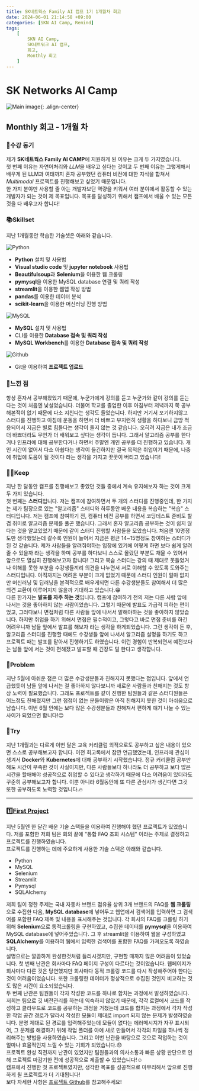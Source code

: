 ```yaml
---
title: SK네트웍스 Family AI 캠프 1기 1개월차 회고
date: 2024-06-01 21:14:58 +09:00
categories: [SKN AI Camp, Remind]
tags: 
    [
        SKN AI Camp,
        SK네트워크 AI 캠프,
        회고,
        Monthly 회고
    ]
---
```


# SK Networks AI Camp
![Main image](https://github.com/Jh-jaehyuk/Jh-jaehyuk.github.io/assets/126551524/7ea63fc3-95f0-44d5-a0f0-cf431cae34f1){: .align-center}  

## Monthly 회고 - 1개월 차
  
### :memo:수강 동기
제가 **SK네트웍스 Family AI CAMP**에 지원하게 된 이유는 크게 두 가지였습니다.  
첫 번째 이유는 자연어처리와 *LLM*을 배우고 싶다는 것이고 두 번째 이유는 그렇게해서 배우게 된 LLM과 여태까지 혼자 공부했던 컴퓨터 비전에 대한 지식을 합쳐서 *Multimodal* 프로젝트를 진행해보고 싶었기 때문입니다.  
한 가지 분야만 사용할 줄 아는 개발자보단 역량을 키워서 여러 분야에서 활동할 수 있는 개발자가 되는 것이 제 목표입니다. 목표를 달성하기 위해서 캠프에서 배울 수 있는 모든 것을 다 배우고자 합니다!  

### :books:Skillset
지난 1개월동안 학습한 기술셋은 아래와 같습니다.  

![Python](https://img.shields.io/badge/python-3776AB?style=for-the-badge&logo=python&logoColor=white)  
 * **Python** 설치 및 사용법
 * **Visual studio code** 및 **jupyter notebook** 사용법
 * **Beautifulsoup**과 **Selenium**을 이용한 웹 크롤링
 * **pymysql**을 이용한 MySQL database 연결 및 쿼리 작성
 * **streamlit**을 이용한 웹앱 작성 방법
 * **pandas**를 이용한 데이터 분석
 * **scikit-learn**을 이용한 머신러닝 진행 방법
  
![MySQL](https://img.shields.io/badge/mysql-4479A1?style=for-the-badge&logo=mysql&logoColor=white)  
 * **MySQL** 설치 및 사용법
 * CLI를 이용한 **Database 접속 및 쿼리 작성**
 * **MySQL Workbench**를 이용한 **Database 접속 및 쿼리 작성**
  
![Github](https://img.shields.io/badge/GitHub-181717?style=for-the-badge&logo=GitHub&logoColor=white)  
 * Git을 이용하여 **프로젝트 업로드**
  
### :thought_balloon:느낀 점
항상 혼자서 공부해왔었기 때문에, 누군가에게 강의를 듣고 누군가와 같이 강의를 듣는다는 것이 처음엔 낯설었습니다. 더불어 학교를 졸업한 이후 아침부터 저녁까지 쭉 공부해본적이 없기 때문에 다소 지친다는 생각도 들었습니다. 하지만 거기서 포기하지않고 스터디를 진행하고 아침에 운동을 하면서 더 바쁘고 부지런히 생활을 하다보니 금방 적응되어서 지금은 별로 힘들다는 생각이 들지 않는 것 같습니다. 오히려 지금은 내가 조금 더 바쁘더라도 무언가 더 배워보고 싶다는 생각이 듭니다. 그래서 알고리즘 공부를 한다거나 인프라에 대해 공부한다거나 하면서 주말엔 개인 공부를 더 진행하고 있습니다. 개인 시간이 없어서 다소 아쉽다는 생각이 들긴하지만 결국 목적은 취업이기 때문에, 나중에 취업에 도움이 될 것이다 라는 생각을 가지고 꿋꿋이 버티고 있습니다! 
  
### :ok_man:Keep
지난 한 달동안 캠프를 진행해보고 좋았던 것들 중에서 계속 유지해보자 하는 것이 크게 두 가지 있습니다.  
첫 번째는 **스터디**입니다. 저는 캠프에 참여하면서 두 개의 스터디를 진행중인데, 한 가지는 제가 팀장으로 있는 "알고리즘" 스터디와 하루동안 배운 내용을 복습하는 "복습" 스터디입니다. 저는 캠프에 참여하기 전, 컴퓨터 비전 공부를 하면서 코딩테스트 준비도 할 겸 취미로 알고리즘 문제를 풀곤 했습니다. 그래서 혼자 알고리즘 공부하는 것이 쉽지 않다는 것을 알고있었기 때문에 같이 스터디 진행할 사람들을 모았습니다. 처음엔 10명정도만 생각했었는데 갈수록 인원이 늘어서 지금은 평균 14~15명정도 참여하는 스터디가 된 것 같습니다. 제가 사람들을 알려줘야하는 입장에 있기에 어떻게 하면 보다 쉽게 알려줄 수 있을까 라는 생각을 하며 공부를 하다보니 스스로 몰랐던 부분도 채울 수 있어서 앞으로도 열심히 진행해보고자 합니다! 그리고 복습 스터디는 강의 때 제대로 못들었거나 이해를 못한 부분을 수강생들끼리 의견을 나누면서 서로 이해할 수 있도록 도와주는 스터디입니다. 아직까지는 어려운 부분이 크게 없었기 때문에 스터디 인원이 얼마 없지만 머신러닝 및 딥러닝을 본격적으로 배우게되면 다른 수강생분들도 참여해서 더 많은 의견 교환이 이루어지지 않을까 기대하고 있습니다.:grin:  
다른 한가지는 **발표를 자주 하는 것**입니다. 캠프에 참여하기 전의 저는 다른 사람 앞에 나서는 것을 좋아하지 않는 사람이었습니다. 그렇기 때문에 발표도 가급적 피하는 편이었고, 그러다보니 면접처럼 다른 사람들 앞에 나서서 말해야하는 것을 좋아하지 않았습니다. 하지만 취업을 하기 위해서 면접은 필수적이고, 그렇다고 바로 면접 준비를 하긴 어려우니까 남들 앞에서 발표를 해보자 라는 생각을 하게되었습니다. 그런 생각이 든 후, 알고리즘 스터디를 진행할 때에도 수강생들 앞에 나서서 알고리즘 설명을 하기도 하고 프로젝트 때는 발표를 맡아서 진행하기도 하였습니다. 이런 경험이 반복되면서 예전보다는 남들 앞에 서는 것이 편해졌고 발표할 때 긴장도 덜 한다고 생각합니다.
  
### :no_good:Problem
지난 5월에 아쉬운 점은 더 많은 수강생분들과 친해지지 못했다는 점입니다. 앞에서 언급했듯이 남들 앞에 나서는 걸 좋아하지 않다보니까 새로운 사람들과 친해지는 것도 항상 노력이 필요했습니다. 그래도 프로젝트를 같이 진행한 팀원들과 같은 스터디원들은 어느정도 친해졌지만 그런 접점이 없는 분들이랑은 아직 친해지지 못한 것이 아쉬움으로 남습니다. 이번 6월 안에는 보다 많은 수강생분들과 친해져서 편하게 얘기 나눌 수 있는 사이가 되었으면 합니다!:blush:
  
### :pencil:Try
지난 1개월과는 다르게 이번 달은 교육 커리큘럼 외적으로도 공부하고 싶은 내용이 있으면 스스로 공부해보고자 합니다. 이전 회고록에서 잠깐 언급했었는데, 인프라에 관심이 생겨서 **Docker**와 **Kubernetes**에 대해 공부하기 시작했습니다. 정규 커리큘럼 공부만 해도 시간이 부족한 것이 사실이지만, 다른 사람들보다 하나라도 더 공부하고 보다 많은 시간을 할애해야 성공적으로 취업할 수 있다고 생각하기 때문에 다소 어려움이 있더라도 꾸준히 공부해보고자 합니다. 이뿐 아니라 6월동안에 또 다른 관심사가 생긴다면 그것 또한 공부하도록 노력할 것입니다.:fire:

- - -
### :one:[First Project](https://github.com/SKNETWORKS-FAMILY-AICAMP/SKN01-1st-5Team/tree/main)
지난 5월엔 한 달간 배운 기술 스택들을 이용하여 진행해야 했던 프로젝트가 있었습니다. 저를 포함한 저희 팀은 회의 끝에 "통합 FAQ 조회 시스템" 이라는 주제로 결정하고 프로젝트를 진행하였습니다.  
프로젝트를 진행하는 데에 주요하게 사용한 기술 스택은 아래와 같습니다.  

 * Python
 * MySQL
 * Selenium
 * Streamlit
 * Pymysql
 * SQLAlchemy
   
저희 팀이 정한 주제는 국내 자동차 브랜드 점유율 상위 3개 브랜드의 FAQ를 **웹 크롤링**으로 수집한 다음, **MySQL database**에 넣어두고 웹앱에서 검색어를 입력하면 그 검색어를 포함한 FAQ 제목 및 내용을 표시해주는 것입니다. 각 회사의 FAQ를 크롤링 하기 위해 **Selenium**으로 동적크롤링을 구현하였고, 수집한 데이터를 **pymysql**을 이용하여 MySQL database에 넣어주었습니다. 그 후 streamlit을 이용하여 웹을 구성하였고 **SQLAlchemy**를 이용하여 웹에서 입력한 검색어를 포함한 FAQ를 가져오도록 하였습니다.  
설명으로는 깔끔하게 완성한것처럼 들리시겠지만, 구현할 때까지 많은 어려움이 있었습니다. 첫 번째 난관은 회사마다 FAQ 페이지 구성이 다르다는 것이었습니다. 웹페이지가 회사마다 다른 것은 당연했지만 회사마다 동적 크롤링 코드를 다시 작성해주어야 한다는 것이 어려움이었습니다. 또한 크롤링한 데이터가 정상적으로 수집된 것인지 비교하는 것도 많은 시간이 요소되었습니다.  
두 번째 난관은 팀원들이 각자 작성한 코드를 하나로 합치는 과정에서 발생하였습니다. 저희는 팀으로 깃 버전관리를 하는데 익숙하지 않았기 때문에, 각각 로컬에서 코드를 작성하고 클라우드로 코드를 공유하는 과정을 거쳤는데 코드를 합치는 과정에서 각자 작성한 작업 공간 경로가 달라서 작성한 모듈이 제대로 import 되지 않는 문제가 발생하였습니다. 분명 제대로 된 경로를 입력해주었는데 모듈이 없다는 에러메시지가 자꾸 표시되어, 그 문제를 해결하기 위해 작업 폴더를 아예 새로 만들어서 각각의 파일을 하나씩 정리해주는 방법을 사용하였습니다. 그리고 이번 난관을 바탕으로 깃으로 작업하는 것이 얼마나 효율적인지 느낄 수 있는 기회가 되었습니다.:sweat:  
프로젝트 완성 직전까지 난관이 있었지만 팀원들과의 의사소통과 빠른 상황 판단으로 인해 프로젝트 마감기한 전에 성공적으로 제출할 수 있었습니다!:relaxed:  
캠프에서 진행한 첫 프로젝트였지만, 생각한 목표를 성공적으로 마무리해서 앞으로 진행하게 될 프로젝트가 더 기대됩니다!  
보다 자세한 사항은 [프로젝트 Github](https://github.com/SKNETWORKS-FAMILY-AICAMP/SKN01-1st-5Team/tree/main)를 참고해주세요!
